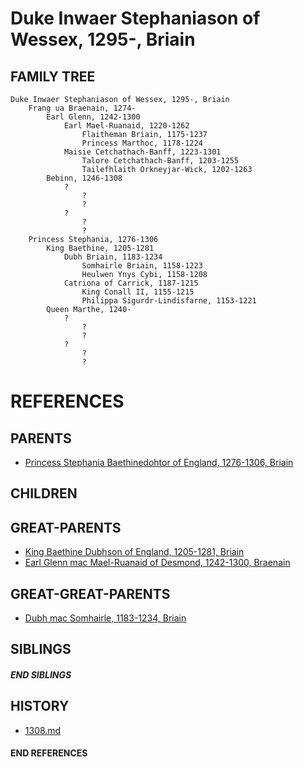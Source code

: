# Duke Inwaer Stephaniason of Wessex, 1295-, Briain

## FAMILY TREE
```
Duke Inwaer Stephaniason of Wessex, 1295-, Briain
    Frang ua Braenain, 1274-
        Earl Glenn, 1242-1300
            Earl Mael-Ruanaid, 1220-1262
                Flaitheman Briain, 1175-1237
                Princess Marthoc, 1178-1224
            Maisie Cetchathach-Banff, 1223-1301
                Talore Cetchathach-Banff, 1203-1255
                Tailefhlaith Orkneyjar-Wick, 1202-1263
        Bebinn, 1246-1308
            ?
                ?
                ?
            ?
                ?
                ?
    Princess Stephania, 1276-1306
        King Baethine, 1205-1281
            Dubh Briain, 1183-1234
                Somhairle Briain, 1158-1223
                Heulwen Ynys Cybi, 1158-1208
            Catriona of Carrick, 1187-1215
                King Conall II, 1155-1215
                Philippa Sigurdr-Lindisfarne, 1153-1221
        Queen Marthe, 1240-
            ?
                ?
                ?
            ?
                ?
                ?
```


# REFERENCES

## PARENTS 
* [Princess Stephania Baethinedohtor of England, 1276-1306, Briain](stephania_baethinedohtor_1276.md)

## CHILDREN 


## GREAT-PARENTS 
* [King Baethine Dubhson of England, 1205-1281, Briain](baethine_dubhson_1205.md)
* [Earl Glenn mac Mael-Ruanaid of Desmond, 1242-1300, Braenain](glenn_mac_mael-ruanaid_1242.md)


## GREAT-GREAT-PARENTS 
* [Dubh mac Somhairle, 1183-1234, Briain](dubh_mac_somhairle_1183.md)

## SIBLINGS

##### END SIBLINGS  
## HISTORY
* [1308.md](../h/1308.md)

#### END REFERENCES
